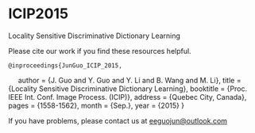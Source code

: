 # ICIP2015
Locality Sensitive Discriminative Dictionary Learning


Please cite our work if you find these resources helpful.

    @inproceedings{JunGuo_ICIP_2015,
      author = {J. Guo and Y. Guo and Y. Li and B. Wang and M. Li},
      title = {Locality Sensitive Discriminative Dictionary Learning},
      booktitle = {Proc. IEEE Int. Conf. Image Process. (ICIP)},
      address = {Quebec City, Canada},
      pages = {1558-1562},
      month = {Sep.},
      year = {2015}
      } 

If you have problems, please contact us at eeguojun@outlook.com
